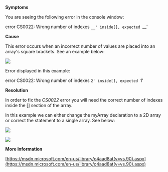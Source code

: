
        

**Symptoms** 

You are seeing the following error in the console window:

error CS0022: Wrong number of indexes `__' inside[], expected `__'

**Cause** 

This error occurs when an incorrect number of values are placed into an array's square brackets. See an example below:

![](/hc/en-us/article_attachments/201998463/CS0022_a.png)

Error displayed in this example:

error CS0022: Wrong number of indexes `2' inside[], expected `1'

**Resolution** 

In order to fix the *CS0022* error you will need the correct number of indexes inside the [] section of the array.

In this example we can either change the myArray declaration to a 2D array or correct the statement to a single array. See below:

![](/hc/en-us/article_attachments/201840676/CS0022_b.png)

![](/hc/en-us/article_attachments/201998423/CS0022_b1.png)

**More Information** 

[https://msdn.microsoft.com/en-us/library/c4aad8at(v=vs.90).aspx](https://msdn.microsoft.com/en-us/library/c4aad8at(v=vs.90).aspx)


      